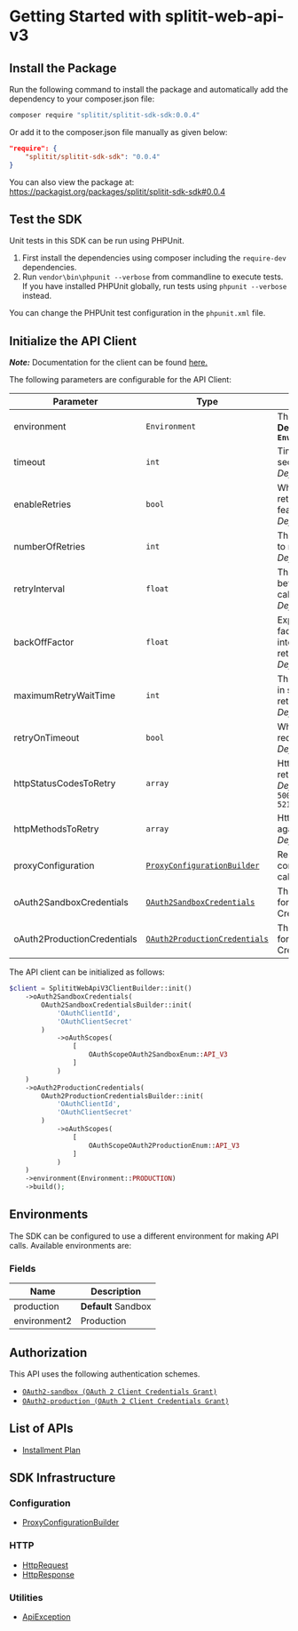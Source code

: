 
# Getting Started with splitit-web-api-v3

## Install the Package

Run the following command to install the package and automatically add the dependency to your composer.json file:

```bash
composer require "splitit/splitit-sdk-sdk:0.0.4"
```

Or add it to the composer.json file manually as given below:

```json
"require": {
    "splitit/splitit-sdk-sdk": "0.0.4"
}
```

You can also view the package at:
https://packagist.org/packages/splitit/splitit-sdk-sdk#0.0.4

## Test the SDK

Unit tests in this SDK can be run using PHPUnit.

1. First install the dependencies using composer including the `require-dev` dependencies.
2. Run `vendor\bin\phpunit --verbose` from commandline to execute tests. If you have installed PHPUnit globally, run tests using `phpunit --verbose` instead.

You can change the PHPUnit test configuration in the `phpunit.xml` file.

## Initialize the API Client

**_Note:_** Documentation for the client can be found [here.](https://www.github.com/erellindzen/api-mathic/tree/0.0.4/doc/client.md)

The following parameters are configurable for the API Client:

| Parameter | Type | Description |
|  --- | --- | --- |
| environment | `Environment` | The API environment. <br> **Default: `Environment.PRODUCTION`** |
| timeout | `int` | Timeout for API calls in seconds.<br>*Default*: `0` |
| enableRetries | `bool` | Whether to enable retries and backoff feature.<br>*Default*: `false` |
| numberOfRetries | `int` | The number of retries to make.<br>*Default*: `0` |
| retryInterval | `float` | The retry time interval between the endpoint calls.<br>*Default*: `1` |
| backOffFactor | `float` | Exponential backoff factor to increase interval between retries.<br>*Default*: `2` |
| maximumRetryWaitTime | `int` | The maximum wait time in seconds for overall retrying requests.<br>*Default*: `0` |
| retryOnTimeout | `bool` | Whether to retry on request timeout.<br>*Default*: `true` |
| httpStatusCodesToRetry | `array` | Http status codes to retry against.<br>*Default*: `408, 413, 429, 500, 502, 503, 504, 521, 522, 524` |
| httpMethodsToRetry | `array` | Http methods to retry against.<br>*Default*: `'GET', 'PUT'` |
| proxyConfiguration | [`ProxyConfigurationBuilder`](https://www.github.com/erellindzen/api-mathic/tree/0.0.4/doc/proxy-configuration-builder.md) | Represents the proxy configurations for API calls |
| oAuth2SandboxCredentials | [`OAuth2SandboxCredentials`](https://www.github.com/erellindzen/api-mathic/tree/0.0.4/doc/auth/oauth-2-client-credentials-grant.md) | The Credentials Setter for OAuth 2 Client Credentials Grant |
| oAuth2ProductionCredentials | [`OAuth2ProductionCredentials`](https://www.github.com/erellindzen/api-mathic/tree/0.0.4/doc/auth/oauth-2-client-credentials-grant-1.md) | The Credentials Setter for OAuth 2 Client Credentials Grant |

The API client can be initialized as follows:

```php
$client = SplititWebApiV3ClientBuilder::init()
    ->oAuth2SandboxCredentials(
        OAuth2SandboxCredentialsBuilder::init(
            'OAuthClientId',
            'OAuthClientSecret'
        )
            ->oAuthScopes(
                [
                    OAuthScopeOAuth2SandboxEnum::API_V3
                ]
            )
    )
    ->oAuth2ProductionCredentials(
        OAuth2ProductionCredentialsBuilder::init(
            'OAuthClientId',
            'OAuthClientSecret'
        )
            ->oAuthScopes(
                [
                    OAuthScopeOAuth2ProductionEnum::API_V3
                ]
            )
    )
    ->environment(Environment::PRODUCTION)
    ->build();
```

## Environments

The SDK can be configured to use a different environment for making API calls. Available environments are:

### Fields

| Name | Description |
|  --- | --- |
| production | **Default** Sandbox |
| environment2 | Production |

## Authorization

This API uses the following authentication schemes.

* [`OAuth2-sandbox (OAuth 2 Client Credentials Grant)`](https://www.github.com/erellindzen/api-mathic/tree/0.0.4/doc/auth/oauth-2-client-credentials-grant.md)
* [`OAuth2-production (OAuth 2 Client Credentials Grant)`](https://www.github.com/erellindzen/api-mathic/tree/0.0.4/doc/auth/oauth-2-client-credentials-grant-1.md)

## List of APIs

* [Installment Plan](https://www.github.com/erellindzen/api-mathic/tree/0.0.4/doc/controllers/installment-plan.md)

## SDK Infrastructure

### Configuration

* [ProxyConfigurationBuilder](https://www.github.com/erellindzen/api-mathic/tree/0.0.4/doc/proxy-configuration-builder.md)

### HTTP

* [HttpRequest](https://www.github.com/erellindzen/api-mathic/tree/0.0.4/doc/http-request.md)
* [HttpResponse](https://www.github.com/erellindzen/api-mathic/tree/0.0.4/doc/http-response.md)

### Utilities

* [ApiException](https://www.github.com/erellindzen/api-mathic/tree/0.0.4/doc/api-exception.md)

